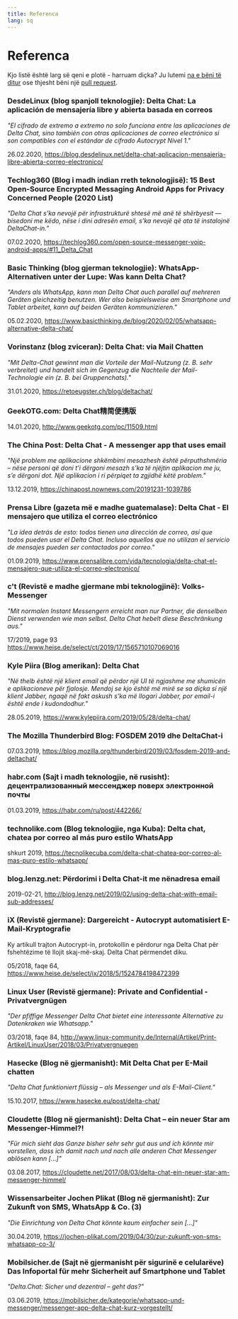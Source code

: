```yaml
---
title: Referenca
lang: sq
---
```


# Referenca

Kjo listë është larg së qeni e plotë - harruam diçka? Ju lutemi
[na e bëni të ditur](imprint) ose thjesht bëni një [pull
request](https://github.com/deltachat/deltachat-pages/edit/master/en/references.md).


### DesdeLinux (blog spanjoll teknologjie): Delta Chat: La aplicación de mensajería libre y abierta basada en correos

_"El cifrado de extremo a extremo no solo funciona entre las aplicaciones de Delta Chat, sino también con otras aplicaciones de correo electrónico si son compatibles con el estándar de cifrado Autocrypt Nivel 1."_

26.02.2020, <https://blog.desdelinux.net/delta-chat-aplicacion-mensajeria-libre-abierta-correo-electronico/>


### Techlog360 (Blog i madh indian rreth teknologjisë): 15 Best Open-Source Encrypted Messaging Android Apps for Privacy Concerned People (2020 List)

_"Delta Chat s’ka nevojë për infrastrukturë shtesë më anë të shërbyesit — bisedoni me këdo, nëse i dini adresën email, s’ka nevojë që ata të instalojnë DeltaChat-in."_

07.02.2020, <https://techlog360.com/open-source-messenger-voip-android-apps/#11_Delta_Chat>


### Basic Thinking (blog gjerman teknologjie): WhatsApp-Alternativen unter der Lupe: Was kann Delta Chat?

_"Anders als WhatsApp, kann man Delta Chat auch parallel auf mehreren Geräten gleichzeitig benutzen. Wer also beispielsweise am Smartphone und Tablet arbeitet, kann auf beiden Geräten kommunizieren."_

05.02.2020, <https://www.basicthinking.de/blog/2020/02/05/whatsapp-alternative-delta-chat/>


### Vorinstanz (blog zviceran): Delta Chat: via Mail Chatten

_"Mit Delta-Chat gewinnt man die Vorteile der Mail-Nutzung (z. B. sehr verbreitet) und handelt sich im Gegenzug die Nachteile der Mail-Technologie ein (z. B. bei Gruppenchats)."_

31.01.2020, <https://retoeugster.ch/blog/deltachat/>


### GeekOTG.com: Delta Chat精简便携版

14.01.2020, <http://www.geekotg.com/pc/11509.html>


### The China Post: Delta Chat - A messenger app that uses email

_"Një problem me aplikacione shkëmbimi mesazhesh është përputhshmëria – nëse personi që doni t’i dërgoni mesazh s’ka të njëjtin aplikacion me ju, s’e dërgoni dot. Një aplikacion i ri përpiqet ta zgjidhë këtë problem."_

13.12.2019, <https://chinapost.nownews.com/20191231-1039786>


### Prensa Libre (gazeta më e madhe guatemalase): Delta Chat - El mensajero que utiliza el correo electrónico

_"La idea detrás de esto: todos tienen una dirección de correo, así que todos pueden usar el Delta Chat. Incluso aquellos que no utilizan el servicio de mensajes pueden ser contactados por correo."_

01.09.2019, <https://www.prensalibre.com/vida/tecnologia/delta-chat-el-mensajero-que-utiliza-el-correo-electronico/>


### c't (Revistë e madhe gjermane mbi teknologjinë): Volks-Messenger

_"Mit normalen Instant Messengern erreicht man nur Partner, die denselben Dienst verwenden wie man selbst. Delta Chat hebelt diese Beschränkung aus."_

17/2019, page 93 <https://www.heise.de/select/ct/2019/17/1565710107069016>


### Kyle Piira (Blog amerikan): Delta Chat

_"Në thelb është një klient email që përdor një UI të ngjashme me shumicën e aplikacioneve për fjalosje. Mendoj se kjo është më mirë se sa diçka si një klient Jabber, ngaqë në fakt askush s’ka më llogari Jabber, por email-i është ende i kudondodhur."_

28.05.2019, <https://www.kylepiira.com/2019/05/28/delta-chat/>


### The Mozilla Thunderbird Blog: FOSDEM 2019 dhe DeltaChat-i

07.03.2019, <https://blog.mozilla.org/thunderbird/2019/03/fosdem-2019-and-deltachat/>


### habr.com (Sajt i madh teknologjie, në rusisht): децентрализованный мессенджер поверх электронной почты

01.03.2019, <https://habr.com/ru/post/442266/>


### technolike.com (Blog teknologjie, nga Kuba): Delta chat, chatea por correo al más puro estilo WhatsApp

shkurt 2019, <https://tecnolikecuba.com/delta-chat-chatea-por-correo-al-mas-puro-estilo-whatsapp/>


### blog.lenzg.net: Përdorimi i Delta Chat-it me nënadresa email

2019-02-21, <http://blog.lenzg.net/2019/02/using-delta-chat-with-email-sub-addresses/>


### iX (Revistë gjermane): Dargereicht - Autocrypt automatisiert E-Mail-Kryptografie

Ky artikull trajton Autocrypt-in, protokollin e përdorur nga Delta Chat për fshehtëzime të llojit skaj-më-skaj.
Delta Chat përmendet diku.

05/2018, faqe 64, <https://www.heise.de/select/ix/2018/5/1524784198472399>


### Linux User (Revistë gjermane): Private and Confidential - Privatvergnügen

_"Der pfiffige Messenger Delta Chat bietet eine interessante Alternative zu Datenkraken wie Whatsapp."_

03/2018, faqe 84, <http://www.linux-community.de/Internal/Artikel/Print-Artikel/LinuxUser/2018/03/Privatvergnuegen>


### Hasecke (Blog në gjermanisht): Mit Delta Chat per E-Mail chatten

_"Delta Chat funktioniert flüssig – als Messenger und als E-Mail-Client."_

15.10.2017, <https://www.hasecke.eu/post/delta-chat/>


### Cloudette (Blog në gjermanisht): Delta Chat – ein neuer Star am Messenger-Himmel?!

_"Für mich sieht das Ganze bisher sehr sehr gut aus und ich könnte mir vorstellen, dass ich damit nach und nach alle anderen Chat Messenger ablösen kann [...]"_

03.08.2017, <https://cloudette.net/2017/08/03/delta-chat-ein-neuer-star-am-messenger-himmel/>


### Wissensarbeiter Jochen Plikat (Blog në gjermanisht): Zur Zukunft von SMS, WhatsApp & Co. (3)

_"Die Einrichtung von Delta Chat könnte kaum einfacher sein [...]"_

30.04.2019, <https://jochen-plikat.com/2019/04/30/zur-zukunft-von-sms-whatsapp-co-3/> 


### Mobilsicher.de (Sajt në gjermanisht për sigurinë e celularëve) Das Infoportal für mehr Sicherheit auf Smartphone und Tablet

_"Delta.Chat: Sicher und dezentral – geht das?"_

03.06.2019, <https://mobilsicher.de/kategorie/whatsapp-und-messenger/messenger-app-delta-chat-kurz-vorgestellt/> 
